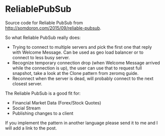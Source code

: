 ReliablePubSub
==============

Source code for Reliable PubSub from http://somdoron.com/2015/09/reliable-pubsub.

So what Reliable PubSub really does:

* Trying to connect to multiple servers and pick the first one that reply with Welcome Message. Can be used as geo load balancer or to connect to less busy server.
* Recognize temporary connection drop (when Welcome Message arrived while the connection is up), the user can use that to request full snapshot, take a look at the Clone pattern from zeromq guide.
* Reconnect when the server is dead, will probably connect to the next closest server.

The Reliable PubSub is a good fit for:

* Financial Market Data (Forex/Stock Quotes)
* Social Stream
* Publishing changes to a client

If you implement the pattern in another language please send it to me and I will add a link to the post.
